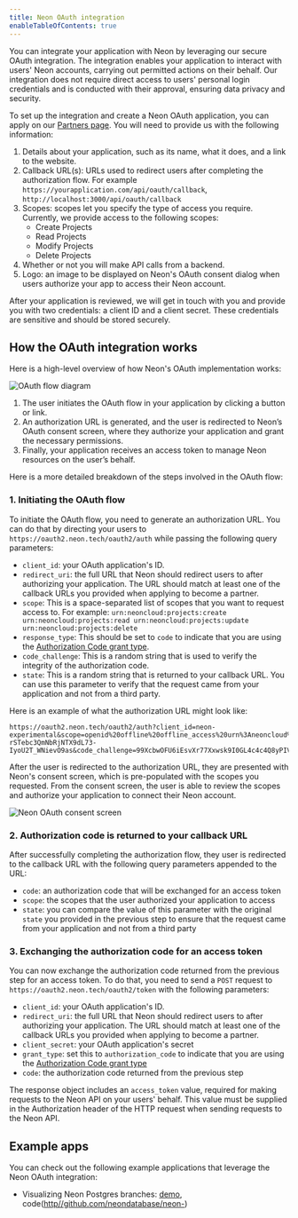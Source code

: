 ```yaml
---
title: Neon OAuth integration
enableTableOfContents: true
---
```



You can integrate your application with Neon by leveraging our secure OAuth integration. The integration enables your application to interact with users' Neon accounts, carrying out permitted actions on their behalf. Our integration does not require direct access to users' personal login credentials and is conducted with their  approval, ensuring data privacy and security.

To set up the integration and create a Neon OAuth application, you can apply on our [Partners page](https://neon.tech/partner). You will need to provide us with the following information:

1. Details about your application, such as its name, what it does, and a link to the website.
2. Callback URL(s): URLs used to redirect users after completing the authorization flow. For example `https://yourapplication.com/api/oauth/callback`, `http://localhost:3000/api/oauth/callback`
3. Scopes: scopes let you specify the type of access you require. Currently, we provide access to the following scopes:
   - Create Projects
   - Read Projects
   - Modify Projects
   - Delete Projects
4. Whether or not you will make API calls from a backend.
5. Logo: an image to be displayed on Neon's OAuth consent dialog when users authorize your app to access their Neon account.

After your application is reviewed, we will get in touch with you and provide you with two credentials: a client ID and a client secret. These credentials are sensitive and should be stored securely.

## How the OAuth integration works

Here is a high-level overview of how Neon's OAuth implementation works:

![OAuth flow diagram](/docs/oauth/flow.png)

1. The user initiates the OAuth flow in your application by clicking a button or link.
2. An authorization URL is generated, and the user is redirected to Neon’s OAuth consent screen, where they  authorize your application and grant the necessary permissions.
3. Finally, your application receives an access token to manage Neon resources on the user’s behalf.

Here is a more detailed breakdown of the steps involved in the OAuth flow:

### 1. Initiating the OAuth flow

To initiate the OAuth flow, you need to generate an authorization URL. You can do that by directing your users to `https://oauth2.neon.tech/oauth2/auth` while passing the following query parameters:

- `client_id`: your OAuth application's ID.
- `redirect_uri`: the full URL that Neon should redirect users to after authorizing your application. The URL should match at least one of the callback URLs you provided when applying to become a partner.
- `scope`: This is a space-separated list of scopes that you want to request access to. For example: `urn:neoncloud:projects:create urn:neoncloud:projects:read urn:neoncloud:projects:update urn:neoncloud:projects:delete`
- `response_type`: This should be set to `code` to indicate that you are using the [Authorization Code grant type](https://oauth.net/2/grant-types/authorization-code/).
- `code_challenge`: This is a random string that is used to verify the integrity of the authorization code.
- `state`: This is a random string that is returned to your callback URL. You can use this parameter to verify that the request came from your application and not from a third party.

Here is an example of what the authorization URL might look like:

```text
https://oauth2.neon.tech/oauth2/auth?client_id=neon-experimental&scope=openid%20offline%20offline_access%20urn%3Aneoncloud%3Aprojects%3Acreate%20urn%3Aneoncloud%3Aprojects%3Aread%20urn%3Aneoncloud%3Aprojects%3Aupdate%20urn%3Aneoncloud%3Aprojects%3Adelete&response_type=code&redirect_uri=http%3A%2F%2Flocalhost%3A3000%2Fapi%2Fauth%2Fcallback%2Fneon&grant_type=authorization_code&state=H58y-rSTebc3QmNbRjNTX9dL73-IyoU2T_WNievO9as&code_challenge=99XcbwOFU6iEsvXr77Xxwsk9I0GL4c4c4Q8yPIVrF_0&code_challenge_method=S256
```

After the user is redirected to the authorization URL, they are presented with Neon's consent screen, which is pre-populated with the scopes you requested. From the consent screen, the user is able to review the scopes and authorize your application to connect their Neon account.

![Neon OAuth consent screen](/docs/oauth/consent.png)

### 2. Authorization code is returned to your callback URL

After successfully completing the authorization flow, they user is redirected to the callback URL with the following query parameters appended to the URL:

- `code`: an authorization code that will be exchanged for an access token
- `scope`: the scopes that the user authorized your application to access
- `state`: you can compare the value of this parameter with the original `state` you provided in the previous step to ensure that the request came from your application and not from a third party

### 3. Exchanging the authorization code for an access token

You can now exchange the authorization code returned from the previous step for an access token. To do that, you need to send a `POST` request to `https://oauth2.neon.tech/oauth2/token` with the following parameters:

- `client_id`: your OAuth application's ID.
- `redirect_uri`: the full URL that Neon should redirect users to after authorizing your application. The URL should match at least one of the callback URLs you provided when applying to become a partner.
- `client_secret`: your OAuth application's secret
- `grant_type`: set this to `authorization_code` to indicate that you are using the [Authorization Code grant type](https://oauth.net/2/grant-types/authorization-code/)
- `code`: the authorization code returned from the previous step

The response object includes an `access_token` value, required for making requests to the Neon API on your users' behalf. This value must be supplied in the Authorization header of the HTTP request when sending requests to the Neon API.

## Example apps

You can check out the following example applications that leverage the Neon OAuth integration:

- Visualizing Neon Postgres branches: [demo](https://neon-experimental.vercel.app), code([http//github.com/neondatabase/neon-](https://github.com/neondatabase/neon-branches-visualizer))
